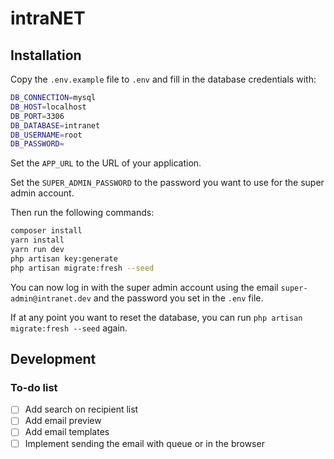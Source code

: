 # intraNET

## Installation

Copy the `.env.example` file to `.env` and fill in the database credentials with:
```bash
DB_CONNECTION=mysql
DB_HOST=localhost
DB_PORT=3306
DB_DATABASE=intranet
DB_USERNAME=root
DB_PASSWORD=
```

Set the `APP_URL` to the URL of your application.

Set the `SUPER_ADMIN_PASSWORD` to the password you want to use for the super admin account.

Then run the following commands:
```bash
composer install
yarn install
yarn run dev
php artisan key:generate
php artisan migrate:fresh --seed
```

You can now log in with the super admin account using the email `super-admin@intranet.dev` and the password you set in the `.env` file.

If at any point you want to reset the database, you can run `php artisan migrate:fresh --seed` again.

## Development
### To-do list
- [ ] Add search on recipient list
- [ ] Add email preview
- [ ] Add email templates
- [ ] Implement sending the email with queue or in the browser

